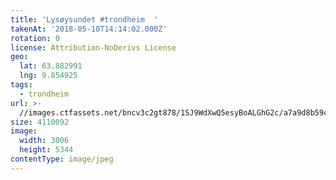 ```yaml
---
title: 'Lysøysundet #trondheim  '
takenAt: '2018-05-10T14:14:02.000Z'
rotation: 0
license: Attribution-NoDerivs License
geo:
  lat: 63.882991
  lng: 9.854925
tags:
  - trondheim
url: >-
  //images.ctfassets.net/bncv3c2gt878/1SJ9WdXwQ5esyBoALGhG2c/a7a9d8b59c2074c1dbe39f21dda269af/lysysundet-trondheim_28164231508_o
size: 4110092
image:
  width: 3006
  height: 5344
contentType: image/jpeg
---
```


